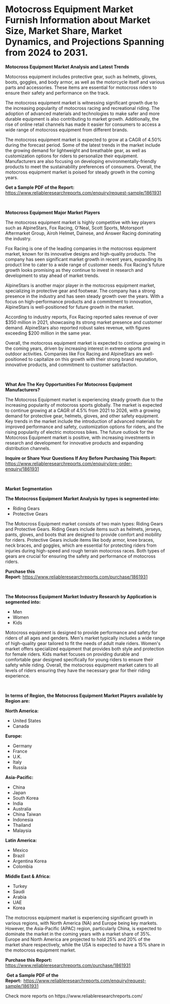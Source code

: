 <p><h1>Motocross Equipment Market Furnish Information about Market Size, Market Share, Market Dynamics, and Projections Spanning from 2024 to 2031.</h1></p><p><strong>Motocross Equipment Market Analysis and Latest Trends</strong></p>
<p><p>Motocross equipment includes protective gear, such as helmets, gloves, boots, goggles, and body armor, as well as the motorcycle itself and various parts and accessories. These items are essential for motocross riders to ensure their safety and performance on the track.</p><p>The motocross equipment market is witnessing significant growth due to the increasing popularity of motocross racing and recreational riding. The adoption of advanced materials and technologies to make safer and more durable equipment is also contributing to market growth. Additionally, the rise of online retail channels has made it easier for consumers to access a wide range of motocross equipment from different brands.</p><p>The motocross equipment market is expected to grow at a CAGR of 4.50% during the forecast period. Some of the latest trends in the market include the growing demand for lightweight and breathable gear, as well as customization options for riders to personalize their equipment. Manufacturers are also focusing on developing environmentally-friendly products to meet the sustainability preferences of consumers. Overall, the motocross equipment market is poised for steady growth in the coming years.</p></p>
<p><strong>Get a Sample PDF of the Report:&nbsp;</strong> <a href="https://www.reliableresearchreports.com/enquiry/request-sample/1861931">https://www.reliableresearchreports.com/enquiry/request-sample/1861931</a></p>
<p>&nbsp;</p>
<p><strong>Motocross Equipment Major Market Players</strong></p>
<p><p>The motocross equipment market is highly competitive with key players such as AlpineStars, Fox Racing, O'Neal, Scott Sports, Motorsport Aftermarket Group, Airoh Helmet, Dainese, and Answer Racing dominating the industry. </p><p>Fox Racing is one of the leading companies in the motocross equipment market, known for its innovative designs and high-quality products. The company has seen significant market growth in recent years, expanding its product line to cater to a wide range of customer needs. Fox Racing's future growth looks promising as they continue to invest in research and development to stay ahead of market trends.</p><p>AlpineStars is another major player in the motocross equipment market, specializing in protective gear and footwear. The company has a strong presence in the industry and has seen steady growth over the years. With a focus on high-performance products and a commitment to innovation, AlpineStars is well-positioned for future growth in the market.</p><p>According to industry reports, Fox Racing reported sales revenue of over $350 million in 2021, showcasing its strong market presence and customer demand. AlpineStars also reported robust sales revenue, with figures exceeding $200 million in the same year. </p><p>Overall, the motocross equipment market is expected to continue growing in the coming years, driven by increasing interest in extreme sports and outdoor activities. Companies like Fox Racing and AlpineStars are well-positioned to capitalize on this growth with their strong brand reputation, innovative products, and commitment to customer satisfaction.</p></p>
<p>&nbsp;</p>
<p><strong>What Are The Key Opportunities For Motocross Equipment Manufacturers?</strong></p>
<p><p>The Motocross Equipment market is experiencing steady growth due to the increasing popularity of motocross sports globally. The market is expected to continue growing at a CAGR of 4.5% from 2021 to 2026, with a growing demand for protective gear, helmets, gloves, and other safety equipment. Key trends in the market include the introduction of advanced materials for improved performance and safety, customization options for riders, and the rising popularity of electric motocross bikes. The future outlook for the Motocross Equipment market is positive, with increasing investments in research and development for innovative products and expanding distribution channels.</p></p>
<p><strong>Inquire or Share Your Questions If Any Before Purchasing This Report:</strong> <a href="https://www.reliableresearchreports.com/enquiry/pre-order-enquiry/1861931">https://www.reliableresearchreports.com/enquiry/pre-order-enquiry/1861931</a></p>
<p>&nbsp;</p>
<p><strong>Market Segmentation</strong></p>
<p><strong>The Motocross Equipment Market Analysis by types is segmented into:</strong></p>
<p><ul><li>Riding Gears</li><li>Protective Gears</li></ul></p>
<p><p>The Motocross Equipment market consists of two main types: Riding Gears and Protective Gears. Riding Gears include items such as helmets, jerseys, pants, gloves, and boots that are designed to provide comfort and mobility for riders. Protective Gears include items like body armor, knee braces, neck braces, and goggles, which are essential for protecting riders from injuries during high-speed and rough terrain motocross races. Both types of gears are crucial for ensuring the safety and performance of motocross riders.</p></p>
<p><strong>Purchase this Report:&nbsp;</strong><a href="https://www.reliableresearchreports.com/purchase/1861931">https://www.reliableresearchreports.com/purchase/1861931</a></p>
<p>&nbsp;</p>
<p><strong>The Motocross Equipment Market Industry Research by Application is segmented into:</strong></p>
<p><ul><li>Men</li><li>Women</li><li>Kids</li></ul></p>
<p><p>Motocross equipment is designed to provide performance and safety for riders of all ages and genders. Men's market typically includes a wide range of high-quality gear tailored to fit the needs of adult male riders. Women's market offers specialized equipment that provides both style and protection for female riders. Kids market focuses on providing durable and comfortable gear designed specifically for young riders to ensure their safety while riding. Overall, the motocross equipment market caters to all levels of riders ensuring they have the necessary gear for their riding experience.</p></p>
<p>&nbsp;</p>
<p><strong>In terms of Region, the Motocross Equipment Market Players available by Region are:</strong></p>
<p>
    <p> <strong> North America: </strong>
        <ul>
            <li>United States</li>
            <li>Canada</li>
        </ul>
        </p> 
    <p> <strong> Europe: </strong>
        <ul>
            <li>Germany</li>
            <li>France</li>
            <li>U.K.</li>
            <li>Italy</li>
            <li>Russia</li>
        </ul>
        </p> 
    <p> <strong> Asia-Pacific: </strong>
        <ul>
            <li>China</li>
            <li>Japan</li>
            <li>South Korea</li>
            <li>India</li>
            <li>Australia</li>
            <li>China Taiwan</li>
            <li>Indonesia</li>
            <li>Thailand</li>
            <li>Malaysia</li>
        </ul>
        </p> 
    <p> <strong> Latin America: </strong>
        <ul>
            <li>Mexico</li>
            <li>Brazil</li>
            <li>Argentina Korea</li>
            <li>Colombia</li>
        </ul>
        </p> 
    <p> <strong> Middle East & Africa: </strong>
        <ul>
            <li>Turkey</li>
            <li>Saudi</li>
            <li>Arabia</li>
            <li>UAE</li>
            <li>Korea</li>
        </ul>
    </p>
    </p>
<p><p>The motocross equipment market is experiencing significant growth in various regions, with North America (NA) and Europe being key markets. However, the Asia-Pacific (APAC) region, particularly China, is expected to dominate the market in the coming years with a market share of 35%. Europe and North America are projected to hold 25% and 20% of the market share respectively, while the USA is expected to have a 15% share in the motocross equipment market.</p></p>
<p><strong>Purchase this Report: </strong><a href="https://www.reliableresearchreports.com/purchase/1861931">https://www.reliableresearchreports.com/purchase/1861931</a></p>
<p>&nbsp;<strong>Get a Sample PDF of the Report:&nbsp;&nbsp;</strong><a href="https://www.reliableresearchreports.com/enquiry/request-sample/1861931">https://www.reliableresearchreports.com/enquiry/request-sample/1861931</a></p>
<p><strong></strong></p>
<p>Check more reports on https://www.reliableresearchreports.com/</p>